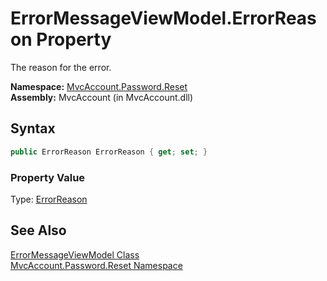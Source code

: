 ErrorMessageViewModel.ErrorReason Property
==========================================
The reason for the error.

**Namespace:** [MvcAccount.Password.Reset][1]  
**Assembly:** MvcAccount (in MvcAccount.dll)

Syntax
------

```csharp
public ErrorReason ErrorReason { get; set; }
```

### Property Value
Type: [ErrorReason][2]

See Also
--------
[ErrorMessageViewModel Class][3]  
[MvcAccount.Password.Reset Namespace][1]  

[1]: ../README.md
[2]: ../ErrorReason/README.md
[3]: README.md